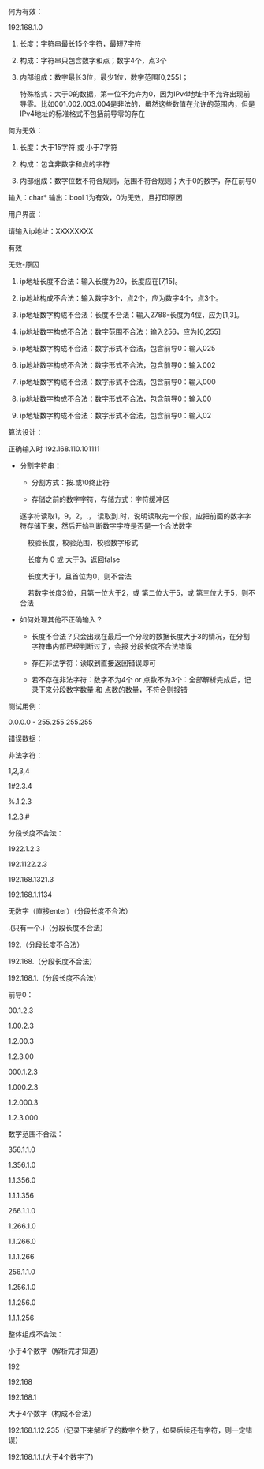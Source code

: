 何为有效：

192.168.1.0

1. 长度：字符串最长15个字符，最短7字符

2. 构成：字符串只包含数字和点；数字4个，点3个

3. 内部组成：数字最长3位，最少1位，数字范围[0,255]；
   
   特殊格式：大于0的数据，第一位不允许为0，因为IPv4地址中不允许出现前导零。比如001.002.003.004是非法的，虽然这些数值在允许的范围内，但是IPv4地址的标准格式不包括前导零的存在

何为无效：

1. 长度：大于15字符 或 小于7字符

2. 构成：包含非数字和点的字符

3. 内部组成：数字位数不符合规则，范围不符合规则；大于0的数字，存在前导0

输入：char* 输出：bool 1为有效，0为无效，且打印原因

用户界面：

请输入ip地址：XXXXXXXX

有效

无效-原因

1. ip地址长度不合法：输入长度为20，长度应在[7,15]。

2. ip地址构成不合法：输入数字3个，点2个，应为数字4个，点3个。

3. ip地址数字构成不合法：长度不合法：输入2788-长度为4位，应为[1,3]。

4. ip地址数字构成不合法：数字范围不合法：输入256，应为[0,255]

5. ip地址数字构成不合法：数字形式不合法，包含前导0：输入025

6. ip地址数字构成不合法：数字形式不合法，包含前导0：输入002

7. ip地址数字构成不合法：数字形式不合法，包含前导0：输入000

8. ip地址数字构成不合法：数字形式不合法，包含前导0：输入00

9. ip地址数字构成不合法：数字形式不合法，包含前导0：输入02

算法设计：

正确输入时 192.168.110.101111

* 分割字符串：
  
  * 分割方式：按.或\0终止符
  
  * 存储之前的数字字符，存储方式：字符缓冲区
  
  逐字符读取1，9，2，.， 读取到.时，说明读取完一个段，应把前面的数字字符存储下来，然后开始判断数字字符是否是一个合法数字
  
      校验长度，校验范围，校验数字形式
  
      长度为 0 或 大于3，返回false
  
      长度大于1，且首位为0，则不合法
  
      若数字长度3位，且第一位大于2，或 第二位大于5，或 第三位大于5，则不合法

* 如何处理其他不正确输入？
  
  * 长度不合法？只会出现在最后一个分段的数据长度大于3的情况，在分割字符串内部已经判断过了，会报 分段长度不合法错误
  
  * 存在非法字符：读取到直接返回错误即可
  
  * 若不存在非法字符：数字不为4个 or 点数不为3个：全部解析完成后，记录下来分段数字数量 和 点数的数量，不符合则报错
    
    

测试用例：

0.0.0.0 - 255.255.255.255



错误数据：

非法字符：

1,2,3,4 

1#2.3.4 

%.1.2.3

1.2.3.#



分段长度不合法：

1922.1.2.3

192.1122.2.3

192.168.1321.3

192.168.1.1134

无数字（直接enter）（分段长度不合法）

.(只有一个.)（分段长度不合法）

192.（分段长度不合法）

192.168.（分段长度不合法）

192.168.1.（分段长度不合法）



前导0：

00.1.2.3

1.00.2.3

1.2.00.3

1.2.3.00

000.1.2.3

1.000.2.3

1.2.000.3

1.2.3.000



数字范围不合法：

356.1.1.0

1.356.1.0

1.1.356.0

1.1.1.356

266.1.1.0

1.266.1.0

1.1.266.0

1.1.1.266

256.1.1.0

1.256.1.0

1.1.256.0

1.1.1.256



整体组成不合法：

小于4个数字（解析完才知道）

192

192.168

192.168.1



大于4个数字（构成不合法）

192.168.1.12.235（记录下来解析了的数字个数了，如果后续还有字符，则一定错误）

192.168.1.1.(大于4个数字了)
